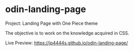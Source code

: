 # odin-landing-page

Project: Landing Page with One Piece theme

The objective is to work on the knowledge acquired in CSS.

Live Preview: https://jp4444s.github.io/odin-landing-page/
